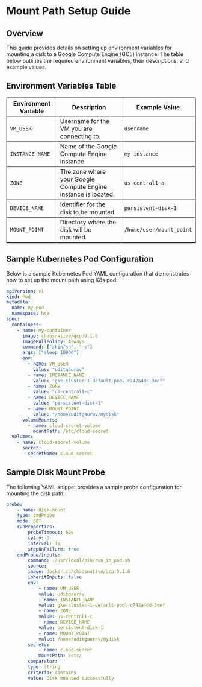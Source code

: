 # Mount Path Setup Guide

## Overview

This guide provides details on setting up environment variables for mounting a disk to a Google Compute Engine (GCE) instance. The table below outlines the required environment variables, their descriptions, and example values.

## Environment Variables Table

<table border="1">
    <thead>
        <tr>
            <th>Environment Variable</th>
            <th>Description</th>
            <th>Example Value</th>
        </tr>
    </thead>
    <tbody>
        <tr>
            <td><code>VM_USER</code></td>
            <td>Username for the VM you are connecting to.</td>
            <td><code>username</code></td>
        </tr>
        <tr>
            <td><code>INSTANCE_NAME</code></td>
            <td>Name of the Google Compute Engine instance.</td>
            <td><code>my-instance</code></td>
        </tr>
        <tr>
            <td><code>ZONE</code></td>
            <td>The zone where your Google Compute Engine instance is located.</td>
            <td><code>us-central1-a</code></td>
        </tr>
        <tr>
            <td><code>DEVICE_NAME</code></td>
            <td>Identifier for the disk to be mounted.</td>
            <td><code>persistent-disk-1</code></td>
        </tr>
        <tr>
            <td><code>MOUNT_POINT</code></td>
            <td>Directory where the disk will be mounted.</td>
            <td><code>/home/user/mount_point</code></td>
        </tr>
    </tbody>
</table>

## Sample Kubernetes Pod Configuration

Below is a sample Kubernetes Pod YAML configuration that demonstrates how to set up the mount path using K8s pod:

```yaml
apiVersion: v1
kind: Pod
metadata:
  name: my-pod
  namespace: hce
spec:
  containers:
    - name: my-container
      image: chaosnative/gcp:0.1.0
      imagePullPolicy: Always
      command: ["/bin/sh", "-c"]
      args: ["sleep 10000"]
      env:
        - name: VM_USER
          value: "uditgaurav"
        - name: INSTANCE_NAME
          value: "gke-cluster-1-default-pool-c742a4dd-3mnf"
        - name: ZONE
          value: "us-central1-c"
        - name: DEVICE_NAME
          value: "persistent-disk-1"
        - name: MOUNT_POINT
          value: "/home/uditgaurav/mydisk"
      volumeMounts:
        - name: cloud-secret-volume
          mountPath: /etc/cloud-secret
  volumes:
    - name: cloud-secret-volume
      secret:
        secretName: cloud-secret

```

## Sample Disk Mount Probe

The following YAML snippet provides a sample probe configuration for mounting the disk path:

```yaml
probe:
    - name: disk-mount
    type: cmdProbe
    mode: EOT
    runProperties:
        probeTimeout: 60s
        retry: 0
        interval: 1s
        stopOnFailure: true
    cmdProbe/inputs:
        command: ./usr/local/bin/run_in_pod.sh
        source:
        image: docker.io/chaosnative/gcp:0.1.0
        inheritInputs: false
        env:
            - name: VM_USER
            value: uditgaurav
            - name: INSTANCE_NAME
            value: gke-cluster-1-default-pool-c742a4dd-3mnf
            - name: ZONE
            value: us-central1-c
            - name: DEVICE_NAME
            value: persistent-disk-1
            - name: MOUNT_POINT
            value: /home/uditgaurav/mydisk
        secrets:
            - name: cloud-secret
            mountPath: /etc/
        comparator:
        type: string
        criteria: contains
        value: Disk mounted successfully
```
